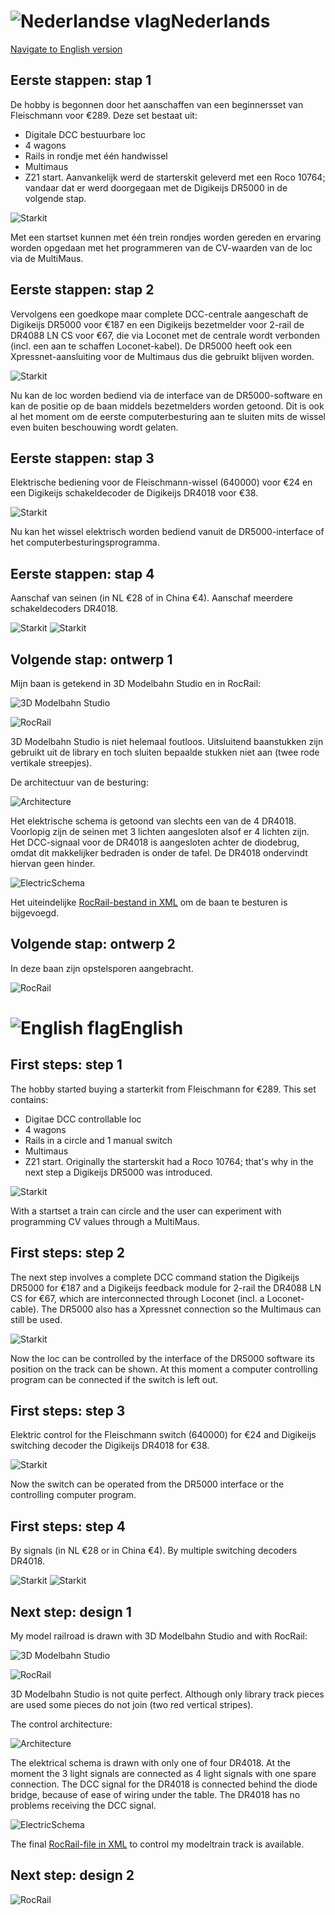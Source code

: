 # ![Nederlandse vlag](../images/nl.gif)Nederlands

[Navigate to English version](#English)

## Eerste stappen: stap 1

De hobby is begonnen door het aanschaffen van een beginnersset van Fleischmann voor &euro;289. Deze set bestaat uit:

* Digitale DCC bestuurbare loc
* 4 wagons
* Rails in rondje met één handwissel
* Multimaus
* Z21 start. Aanvankelijk werd de starterskit geleverd met een Roco 10764; vandaar dat er werd doorgegaan met de Digikeijs DR5000 in de volgende stap.

![Starkit](./images/Startkit.png)

Met een startset kunnen met één trein rondjes worden gereden en ervaring worden opgedaan met het programmeren van de CV-waarden van de loc via de MultiMaus.

## Eerste stappen: stap 2

Vervolgens een goedkope maar complete DCC-centrale aangeschaft de Digikeijs DR5000 voor &euro;187 en een Digikeijs bezetmelder voor 2-rail de DR4088 LN CS voor &euro;67, die via Loconet met de centrale wordt verbonden (incl. een aan te schaffen Loconet-kabel). De DR5000 heeft ook een Xpressnet-aansluiting voor de Multimaus dus die gebruikt blijven worden.

![Starkit](./images/DR5000DR4088.png)

Nu kan de loc worden bediend via de interface van de DR5000-software en kan de positie op de baan middels bezetmelders worden getoond. Dit is ook al het moment om de eerste computerbesturing aan te sluiten mits de wissel even buiten beschouwing wordt gelaten.

## Eerste stappen: stap 3
Elektrische bediening voor de Fleischmann-wissel (640000) voor &euro;24 en een Digikeijs schakeldecoder de Digikeijs DR4018 voor &euro;38.

![Starkit](./images/DR4018_640000.png)

Nu kan het wissel elektrisch worden bediend vanuit de DR5000-interface of het computerbesturingsprogramma.

## Eerste stappen: stap 4
Aanschaf van seinen (in NL &euro;28 of in China &euro;4). Aanschaf meerdere schakeldecoders DR4018.

![Starkit](./images/NLSignal.png)
![Starkit](./images/ChinaSignal.png)

## Volgende stap: ontwerp 1

Mijn baan is getekend in 3D Modelbahn Studio en in RocRail:

![3D Modelbahn Studio](./images/TrackDesign3D.png)

![RocRail](./images/TrackDesignRocRail_1.png)

3D Modelbahn Studio is niet helemaal foutloos. Uitsluitend baanstukken zijn gebruikt uit de library en toch sluiten bepaalde stukken niet aan (twee rode vertikale streepjes).

De architectuur van de besturing:

![Architecture](./images/Architecture.PNG)

Het elektrische schema is getoond van slechts een van de 4 DR4018. Voorlopig zijn de seinen met 3 lichten aangesloten alsof er 4 lichten zijn. Het DCC-signaal voor de DR4018 is aangesloten achter de diodebrug, omdat dit makkelijker bedraden is onder de tafel. De DR4018 ondervindt hiervan geen hinder.

![ElectricSchema](./images/ElectricSchema.PNG)

Het uiteindelijke [RocRail-bestand in XML](./images/plan.xml) om de baan te besturen is bijgevoegd.

## Volgende stap: ontwerp 2

In deze baan zijn opstelsporen aangebracht.

![RocRail](./images/TrackDesignRocRail_2.png)


# ![English flag](../images/gb.gif)English

## First steps: step 1

The hobby started buying a starterkit from Fleischmann for &euro;289. This set contains:

* Digitae DCC controllable loc
* 4 wagons
* Rails in a circle and 1 manual switch
* Multimaus
* Z21 start. Originally the starterskit had a Roco 10764; that's why in the next step a Digikeijs DR5000 was introduced.

![Starkit](./images/Startkit.png)

With a startset a train can circle and the user can experiment with programming CV values through a MultiMaus.

## First steps: step 2

The next step involves a complete DCC command station the Digikeijs DR5000 for &euro;187 and a  Digikeijs feedback module for 2-rail the DR4088 LN CS for &euro;67, which are interconnected through Loconet (incl. a Loconet-cable). The DR5000 also has a Xpressnet connection so the Multimaus can still be used.

![Starkit](./images/DR5000DR4088.png)

Now the loc can be controlled by the interface of the DR5000 software its position on the track can be shown. At this moment a computer controlling program can be connected if the switch is left out.

## First steps: step 3
Elektric control for the Fleischmann switch (640000) for &euro;24 and Digikeijs switching decoder the Digikeijs DR4018 for &euro;38.

![Starkit](./images/DR4018_640000.png)

Now the switch can be operated from the DR5000 interface or the controlling computer program.

## First steps: step 4
By signals (in NL &euro;28 or in China &euro;4). By multiple switching decoders DR4018.

![Starkit](./images/NLSignal.png)
![Starkit](./images/ChinaSignal.png)

## Next step: design 1

My model railroad is drawn with 3D Modelbahn Studio and with RocRail:

![3D Modelbahn Studio](./images/TrackDesign3D.png)

![RocRail](./images/TrackDesignRocRail.png)

3D Modelbahn Studio is not quite perfect. Although only library track pieces are used some pieces do not join (two red vertical stripes).

The control architecture:

![Architecture](./images/Architecture.PNG)

The elektrical schema is drawn with only one of four DR4018. At the moment the 3 light signals are connected as 4 light signals with one spare connection. The DCC signal for the DR4018 is connected behind the diode bridge, because of ease of wiring under the table. The DR4018 has no problems receiving the DCC signal.

![ElectricSchema](./images/ElectricSchema.PNG)

The final [RocRail-file in XML](./images/plan.xml) to control my modeltrain track is available.

## Next step: design 2

![RocRail](./images/TrackDesignRocRail_2.png)
